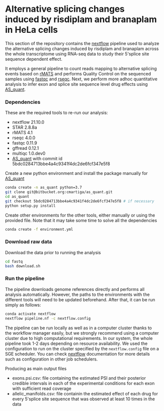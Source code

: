 # Alternative splicing changes induced by risdiplam and branaplam in HeLa cells

This section of the repository contains the [nextflow](https://www.nextflow.io/) pipeline used to analyze the alternative splicing changes induced by risdiplam and branaplam across the whole transcriptome using RNA-seq data to study their 5'splice site sequence dependent effect. 

It employs a general pipeline to count reads mapping to alternative splicing events based on [rMATS](https://rnaseq-mats.sourceforge.net) and performs Quality Control on the sequenced samples using [fastqc](https://www.bioinformatics.babraham.ac.uk/projects/fastqc/) and [rseqc](https://pythonhosted.org/RSeQC/). Next, we perform more adhoc quantitative analysis to infer exon and splice site sequence level drug effects using [AS_quant](https://bitbucket.org/cmartiga/as_quant/src). 

### Dependencies

These are the required tools to re-run our analysis:

- nextflow 21.10.0
- STAR 2.8.8a
- rMATS 4.1
- rseqc 4.0.0
- fastqc 0.11.9
- gffread 0.12.1
- multiqc 1.0.dev0
- [AS_quant](https://bitbucket.org/cmartiga/as_quant/src) with commit id 5bdc0284713bbe4a4c9341f4dc2de6fcf347e5f8


Create a new python environment and install the package manually for [AS_quant](https://bitbucket.org/cmartiga/as_quant/src)

```bash
conda create -n as_quant python=3.7
git clone git@bitbucket.org:cmartiga/as_quant.git
cd as_quant
git checkout 5bdc0284713bbe4a4c9341f4dc2de6fcf347e5f8 # if necessary
python setup.py install
```

Create other environments for the other tools, either manually or using the provided file. Note that it may take some time to solve all the dependencies

```bash
conda create -f environment.yml
```

### Download raw data

Download the data prior to running the analysis

```bash
cd fastq
bash download.sh
```

### Run the pipeline

The pipeline downloads genome references directly and performs all analysis automatically. However, the paths to the environments with the different tools will need to be updated beforehand. After that, it can be run simply as follows:

```bash
conda activate nextflow
nextflow pipeline.nf -c nextflow.config
```

The pipeline can be run locally as well as in a computer cluster thanks to the workflow manager easily, but we strongly recommend using a computer cluster due to high computational requirements. In our system, the whole pipeline took 1-2 days depending on resource availability. We used the configuration to run on the cluster specified by the `nextflow.config` file on a SGE scheduler. You can check [nextflow](https://www.nextflow.io/) documentation for more details such as configuration in other job schedulers.


Producing as main output files

- exons.psi.csv: file containing the estimated PSI and their posterior credible intervals in each of the experimental conditions for each exon with sufficient read coverage
- allelic_manifolds.csv: file containin the estimated effect of each drug for every 5'splice site sequence that was observed at least 10 times in the data

